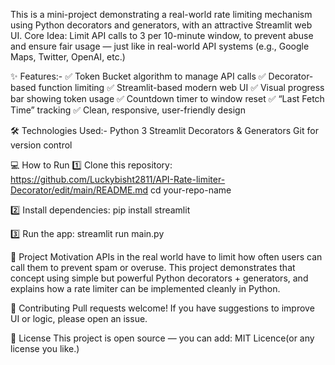 This is a mini-project demonstrating a real-world rate limiting mechanism using Python decorators and generators, with an attractive Streamlit web UI.
Core Idea: Limit API calls to 3 per 10-minute window, to prevent abuse and ensure fair usage — just like in real-world API systems (e.g., Google Maps, Twitter, OpenAI, etc.)

✨ Features:-
✅ Token Bucket algorithm to manage API calls
✅ Decorator-based function limiting
✅ Streamlit-based modern web UI
✅ Visual progress bar showing token usage
✅ Countdown timer to window reset
✅ “Last Fetch Time” tracking
✅ Clean, responsive, user-friendly design

🛠️ Technologies Used:-
Python 3
Streamlit
Decorators & Generators
Git for version control

💻 How to Run
1️⃣ Clone this repository:
https://github.com/Luckybisht2811/API-Rate-limiter-Decorator/edit/main/README.md
cd your-repo-name

2️⃣ Install dependencies:
pip install streamlit

3️⃣ Run the app:
streamlit run main.py

🧩 Project Motivation
APIs in the real world have to limit how often users can call them to prevent spam or overuse.
This project demonstrates that concept using simple but powerful Python decorators + generators, and explains how a rate limiter can be implemented cleanly in Python.

🤝 Contributing
Pull requests welcome!
If you have suggestions to improve UI or logic, please open an issue.

📄 License
This project is open source — you can add:
MIT Licence(or any license you like.)

